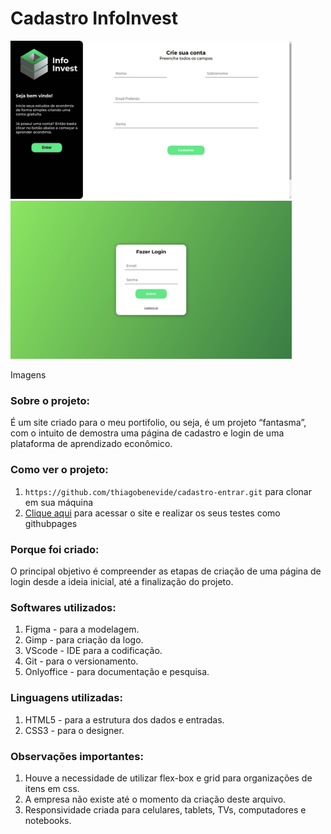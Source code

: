 # Cadastro InfoInvest
<div>
  <img src="image/cadastro1.jpeg" width=450px>
  <img src="image/entrar.jpeg" width=450px>
</div>


Imagens
### Sobre o projeto:
É um site criado para o meu portifolio, ou seja, é um projeto “fantasma”, com o intuito de demostra uma página de cadastro e login de uma plataforma de aprendizado econômico.

### Como ver o projeto:
1. `https://github.com/thiagobenevide/cadastro-entrar.git` para clonar em sua máquina
2. <a href="https://github.com/thiagobenevide/cadastro-entrar/deployments/activity_log?environment=github-pages" target="_blank">Clique aqui<a> para acessar o site e realizar os seus testes como githubpages

### Porque foi criado:
O principal objetivo é compreender as etapas de criação de uma página de login desde a ideia inicial, até a finalização do projeto.

### Softwares utilizados:
1. Figma - para a modelagem.
2. Gimp - para criação da logo.
3. VScode - IDE para a codificação.
4. Git - para o versionamento.
5. Onlyoffice - para documentação e pesquisa.

### Linguagens utilizadas:
1. HTML5 - para a estrutura dos dados e entradas.
2. CSS3 - para o designer.

### Observações importantes:
1. Houve a necessidade de utilizar flex-box e grid para organizações de itens em css.
2. A empresa não existe até o momento da criação deste arquivo.
3. Responsividade criada para celulares, tablets, TVs, computadores e notebooks.
